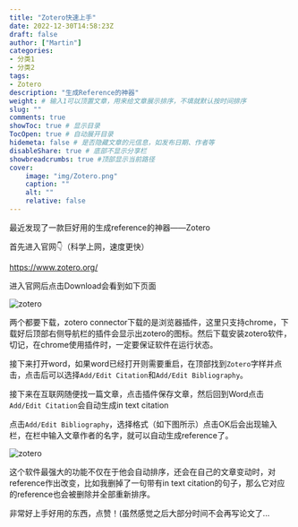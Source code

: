 ```yaml
---
title: "Zotero快速上手"
date: 2022-12-30T14:58:23Z
draft: false
author: ["Martin"]
categories: 
- 分类1
- 分类2
tags: 
- Zotero
description: "生成Reference的神器"
weight: # 输入1可以顶置文章，用来给文章展示排序，不填就默认按时间排序
slug: ""
comments: true
showToc: true # 显示目录
TocOpen: true # 自动展开目录
hidemeta: false # 是否隐藏文章的元信息，如发布日期、作者等
disableShare: true # 底部不显示分享栏
showbreadcrumbs: true #顶部显示当前路径
cover:
    image: "img/Zotero.png"
    caption: ""
    alt: ""
    relative: false
---
```

最近发现了一款巨好用的生成reference的神器——Zotero

首先进入官网👇（科学上网，速度更快）

https://www.zotero.org/

进入官网后点击Download会看到如下页面

![zotero](/img/zotero/zotero_ttl1.png)

两个都要下载，zotero connector下载的是浏览器插件，这里只支持chrome，下载好后顶部右侧导航栏的插件会显示出zotero的图标。然后下载安装zotero软件，切记，在chrome使用插件时，一定要保证软件在运行状态。

接下来打开word，如果word已经打开则需要重启，在顶部找到```Zotero```字样并点击，点击后可以选择```Add/Edit Citation```和```Add/Edit Bibliography```。

接下来在互联网随便找一篇文章，点击插件保存文章，然后回到Word点击```Add/Edit Citation```会自动生成in text citation

点击```Add/Edit Bibliography```，选择格式（如下图所示）点击OK后会出现输入栏，在栏中输入文章作者的名字，就可以自动生成reference了。

![zotero](/img/zotero/zotero_ttl2.png)

这个软件最强大的功能不仅在于他会自动排序，还会在自己的文章变动时，对reference作出改变，比如我删掉了一句带有in text citation的句子，那么它对应的reference也会被删除并全部重新排序。

非常好上手好用的东西，点赞！(虽然感觉之后大部分时间不会再写论文了...
